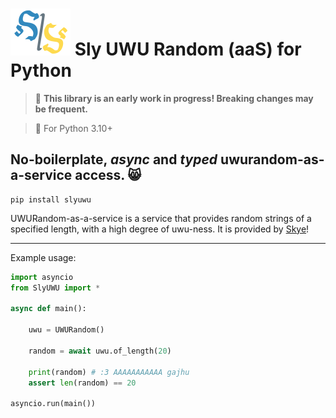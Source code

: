 # ![sly logo](https://raw.githubusercontent.com/dunkyl/SlyMeta/main/sly%20logo%20py.svg) Sly UWU Random (aaS) for Python

<!-- elevator begin -->

> 🚧 **This library is an early work in progress! Breaking changes may be frequent.**

> 🐍 For Python 3.10+

## No-boilerplate, *async* and *typed* uwurandom-as-a-service access. 😸

```shell
pip install slyuwu
```

UWURandom-as-a-service is a service that provides random strings of a specified length, with a high degree of uwu-ness. It is provided by [Skye](https://skye.vg/)!

<!-- elevator end -->

---

Example usage:

```python
import asyncio
from SlyUWU import *

async def main():

    uwu = UWURandom()

    random = await uwu.of_length(20)

    print(random) # :3 AAAAAAAAAAA gajhu
    assert len(random) == 20
    
asyncio.run(main())
```
